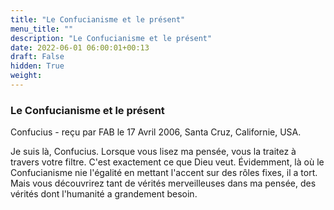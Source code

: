 ```yaml
---
title: "Le Confucianisme et le présent"
menu_title: ""
description: "Le Confucianisme et le présent"
date: 2022-06-01 06:00:01+00:13
draft: False
hidden: True
weight:
---
```

### Le Confucianisme et le présent

Confucius - reçu par FAB le 17 Avril 2006, Santa Cruz, Californie, USA.

Je suis là, Confucius. Lorsque vous lisez ma pensée, vous la traitez à travers votre filtre. C'est exactement ce que Dieu veut.
Évidemment, là où le Confucianisme nie l'égalité en mettant l'accent sur des rôles fixes, il a tort. Mais vous découvrirez tant de vérités merveilleuses dans ma pensée, des vérités dont l'humanité a grandement besoin.